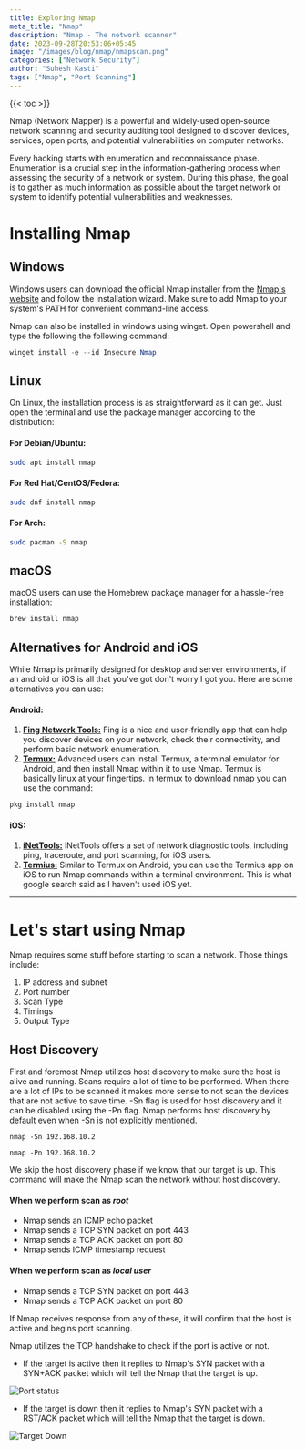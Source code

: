 ```yaml
---
title: Exploring Nmap
meta_title: "Nmap"
description: "Nmap - The network scanner"
date: 2023-09-28T20:53:06+05:45
image: "/images/blog/nmap/nmapscan.png"
categories: ["Network Security"]
author: "Suhesh Kasti"
tags: ["Nmap", "Port Scanning"]
---
```

{{< toc >}}

Nmap (Network Mapper) is a powerful and widely-used open-source network scanning and security auditing tool designed to discover devices, services, open ports, and potential vulnerabilities on computer networks. 

Every hacking starts with enumeration and reconnaissance phase. Enumeration is a crucial step in the information-gathering process when assessing the security of a network or system. During this phase, the goal is to gather as much information as possible about the target network or system to identify potential vulnerabilities and weaknesses. 


# Installing Nmap   

## Windows

Windows users can download the official Nmap installer from the [Nmap's website](https://nmap.org/download.html) and follow the installation wizard. Make sure to add Nmap to your system's PATH for convenient command-line access.

Nmap can also be installed in windows using winget. Open powershell and type the following the following command:
``` ps1
winget install -e --id Insecure.Nmap
```

## Linux

On Linux, the installation process is as straightforward as it can get. Just open the terminal and use the package manager according to the distribution:

#### For Debian/Ubuntu:

```bash
sudo apt install nmap
```

#### For Red Hat/CentOS/Fedora:

```bash
sudo dnf install nmap
```

#### For Arch:

```bash
sudo pacman -S nmap
```

## macOS

macOS users can use the Homebrew package manager for a hassle-free installation:
```bash
brew install nmap
```

## Alternatives for Android and iOS

While Nmap is primarily designed for desktop and server environments, if an android or iOS is all that you've got don't worry I got you. Here are some alternatives you can use:

#### Android:

1. **[Fing Network Tools:](https://play.google.com/store/apps/details?id=com.overlook.android.fing&pli=1)** Fing is a nice and user-friendly app that can help you discover devices on your network, check their connectivity, and perform basic network enumeration.
2. **[Termux:](https://f-droid.org/en/packages/com.termux/)** Advanced users can install Termux, a terminal emulator for Android, and then install Nmap within it to use Nmap. Termux is basically linux at your fingertips. In termux to download nmap you can use the command:

```bash
pkg install nmap
```

#### iOS:

1. **[iNetTools:](https://apps.apple.com/au/app/inettools-ping-dns-port-scan/id561659975)** iNetTools offers a set of network diagnostic tools, including ping, traceroute, and port scanning, for iOS users.
2. **[Termius:](https://apps.apple.com/us/app/termius-terminal-ssh-client/id549039908)** Similar to Termux on Android, you can use the Termius app on iOS to run Nmap commands within a terminal environment. This is what google search said as I haven't used iOS yet.

<hr>

# Let's start using Nmap

Nmap requires some stuff before starting to scan a network. Those things include:
1. IP address and subnet
2. Port number 
3. Scan Type
4. Timings
5. Output Type
## Host Discovery
First and foremost Nmap utilizes host discovery to make sure the host is alive and running. Scans require a lot of time to be performed. When there are a lot of IPs to be scanned it makes more sense to not scan the devices that are not active to save time. -Sn flag is used for host discovery and it can be disabled using the -Pn flag. Nmap performs host discovery by default even when -Sn is not explicitly mentioned.

`nmap -Sn 192.168.10.2`

`nmap -Pn 192.168.10.2`

We skip the host discovery phase if we know that our target is up. This command will make the Nmap scan the network without host discovery.

#### When we perform scan as *root*
- Nmap sends an ICMP echo packet
- Nmap sends a TCP SYN packet on port 443
- Nmap sends a TCP ACK packet on port 80
- Nmap sends ICMP timestamp request
#### When we perform scan as *local user*
- Nmap sends a TCP SYN packet on port 443
- Nmap sends a TCP ACK packet on port 80

If Nmap receives response from any of these, it will confirm that the host is active and begins port scanning.

Nmap utilizes the TCP handshake to check if the port is active or not. 
- If the target is active then it replies to Nmap's SYN packet with a SYN+ACK packet which will tell the Nmap that the target is up.

![Port status](/images/blog/nmap/targetup.png)

- If the target is down then it replies to Nmap's SYN packet with a RST/ACK packet which will tell the Nmap that the target is down.


![Target Down](/images/blog/nmap/targetdown.png)



